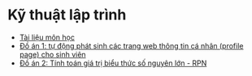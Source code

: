# Kỹ thuật lập trình
- [Tài liệu môn học](https://drive.google.com/drive/folders/1T3NqornEx6KGtJjrG_DLLpP53Z4rFsMq?usp=drive_link)
- [Đồ án 1: tự động phát sinh các trang web thông tin cá nhân (profile page) cho sinh viên](https://github.com/tbnguyen274/generate-profile-pages-from-csv)
- [Đồ án 2: Tính toán giá trị biểu thức số nguyên lớn - RPN](https://github.com/tbnguyen274/calculate-bigInt-expressions)